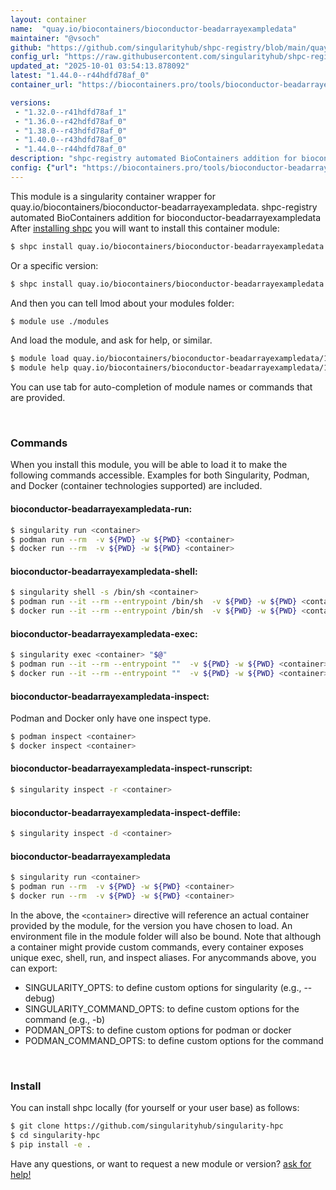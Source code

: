 ```yaml
---
layout: container
name:  "quay.io/biocontainers/bioconductor-beadarrayexampledata"
maintainer: "@vsoch"
github: "https://github.com/singularityhub/shpc-registry/blob/main/quay.io/biocontainers/bioconductor-beadarrayexampledata/container.yaml"
config_url: "https://raw.githubusercontent.com/singularityhub/shpc-registry/main/quay.io/biocontainers/bioconductor-beadarrayexampledata/container.yaml"
updated_at: "2025-10-01 03:54:13.878092"
latest: "1.44.0--r44hdfd78af_0"
container_url: "https://biocontainers.pro/tools/bioconductor-beadarrayexampledata"

versions:
 - "1.32.0--r41hdfd78af_1"
 - "1.36.0--r42hdfd78af_0"
 - "1.38.0--r43hdfd78af_0"
 - "1.40.0--r43hdfd78af_0"
 - "1.44.0--r44hdfd78af_0"
description: "shpc-registry automated BioContainers addition for bioconductor-beadarrayexampledata"
config: {"url": "https://biocontainers.pro/tools/bioconductor-beadarrayexampledata", "maintainer": "@vsoch", "description": "shpc-registry automated BioContainers addition for bioconductor-beadarrayexampledata", "latest": {"1.44.0--r44hdfd78af_0": "sha256:8b4f65cbcb66fd3640c404a393736dd4bef3c0df1173080e0d76e78660c304af"}, "tags": {"1.32.0--r41hdfd78af_1": "sha256:51786ff7d1f6dad02a1f5b568c7d1d6ab01d8b464b921b37654e6bda245905d7", "1.36.0--r42hdfd78af_0": "sha256:4a8e43cbf3f2c621bc97e865bd03fc64261cfab17b14d448d9f3553e24661003", "1.38.0--r43hdfd78af_0": "sha256:ea36d73d4b9ed0722b3d6976568bf9be5b92b0326a527b2456fea3a30bd7f513", "1.40.0--r43hdfd78af_0": "sha256:1f1f47bc736b49c5e57214f91779493bf42f4553f61fb89dc3e3e901fe63b355", "1.44.0--r44hdfd78af_0": "sha256:8b4f65cbcb66fd3640c404a393736dd4bef3c0df1173080e0d76e78660c304af"}, "docker": "quay.io/biocontainers/bioconductor-beadarrayexampledata"}
---
```


This module is a singularity container wrapper for quay.io/biocontainers/bioconductor-beadarrayexampledata.
shpc-registry automated BioContainers addition for bioconductor-beadarrayexampledata
After [installing shpc](#install) you will want to install this container module:


```bash
$ shpc install quay.io/biocontainers/bioconductor-beadarrayexampledata
```

Or a specific version:

```bash
$ shpc install quay.io/biocontainers/bioconductor-beadarrayexampledata:1.44.0--r44hdfd78af_0
```

And then you can tell lmod about your modules folder:

```bash
$ module use ./modules
```

And load the module, and ask for help, or similar.

```bash
$ module load quay.io/biocontainers/bioconductor-beadarrayexampledata/1.44.0--r44hdfd78af_0
$ module help quay.io/biocontainers/bioconductor-beadarrayexampledata/1.44.0--r44hdfd78af_0
```

You can use tab for auto-completion of module names or commands that are provided.

<br>

### Commands

When you install this module, you will be able to load it to make the following commands accessible.
Examples for both Singularity, Podman, and Docker (container technologies supported) are included.

#### bioconductor-beadarrayexampledata-run:

```bash
$ singularity run <container>
$ podman run --rm  -v ${PWD} -w ${PWD} <container>
$ docker run --rm  -v ${PWD} -w ${PWD} <container>
```

#### bioconductor-beadarrayexampledata-shell:

```bash
$ singularity shell -s /bin/sh <container>
$ podman run --it --rm --entrypoint /bin/sh  -v ${PWD} -w ${PWD} <container>
$ docker run --it --rm --entrypoint /bin/sh  -v ${PWD} -w ${PWD} <container>
```

#### bioconductor-beadarrayexampledata-exec:

```bash
$ singularity exec <container> "$@"
$ podman run --it --rm --entrypoint ""  -v ${PWD} -w ${PWD} <container> "$@"
$ docker run --it --rm --entrypoint ""  -v ${PWD} -w ${PWD} <container> "$@"
```

#### bioconductor-beadarrayexampledata-inspect:

Podman and Docker only have one inspect type.

```bash
$ podman inspect <container>
$ docker inspect <container>
```

#### bioconductor-beadarrayexampledata-inspect-runscript:

```bash
$ singularity inspect -r <container>
```

#### bioconductor-beadarrayexampledata-inspect-deffile:

```bash
$ singularity inspect -d <container>
```



#### bioconductor-beadarrayexampledata

```bash
$ singularity run <container>
$ podman run --rm  -v ${PWD} -w ${PWD} <container>
$ docker run --rm  -v ${PWD} -w ${PWD} <container>
```


In the above, the `<container>` directive will reference an actual container provided
by the module, for the version you have chosen to load. An environment file in the
module folder will also be bound. Note that although a container
might provide custom commands, every container exposes unique exec, shell, run, and
inspect aliases. For anycommands above, you can export:

 - SINGULARITY_OPTS: to define custom options for singularity (e.g., --debug)
 - SINGULARITY_COMMAND_OPTS: to define custom options for the command (e.g., -b)
 - PODMAN_OPTS: to define custom options for podman or docker
 - PODMAN_COMMAND_OPTS: to define custom options for the command

<br>

### Install

You can install shpc locally (for yourself or your user base) as follows:

```bash
$ git clone https://github.com/singularityhub/singularity-hpc
$ cd singularity-hpc
$ pip install -e .
```

Have any questions, or want to request a new module or version? [ask for help!](https://github.com/singularityhub/singularity-hpc/issues)